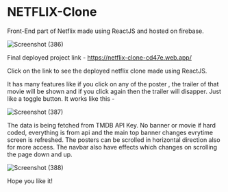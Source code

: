 # NETFLIX-Clone
Front-End part of Netflix made using ReactJS and hosted on firebase.

![Screenshot (386)](https://user-images.githubusercontent.com/95162790/170810037-41de26bb-fe5e-4090-904e-07dc03ba0daf.png)


Final deployed project link - https://netflix-clone-cd47e.web.app/

Click on the link to see the deployed netflix clone made using ReactJS.


It has many features like if you click on any of the poster , the trailer of that movie will be shown and if you click again then the trailer will disapper. 
Just like a toggle button.
It works like this -

![Screenshot (387)](https://user-images.githubusercontent.com/95162790/170810082-70ec7de7-4b8b-492b-810e-5dac7ca9cfae.png)


The data is being fetched from TMDB API Key.
No banner or movie if hard coded, everything is from api and the main top banner changes evrytime screen is refreshed.
The posters can be scrolled in horizontal direction also for more access.
The navbar also have effects which changes on scrolling the page down and up.


![Screenshot (388)](https://user-images.githubusercontent.com/95162790/170810120-2c4f006c-4d70-46c4-9e43-2405070a52b1.png)

Hope you like it!
